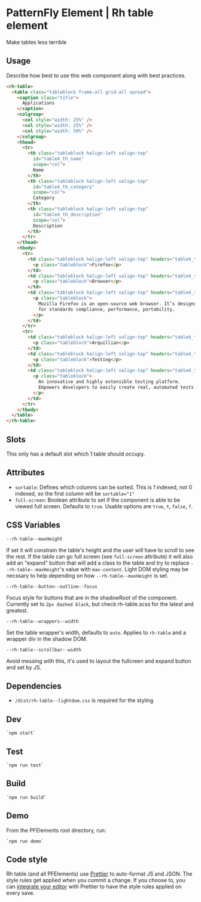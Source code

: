 # PatternFly Element | Rh table element

Make tables less terrible

## Usage

Describe how best to use this web component along with best practices.

```html
<rh-table>
  <table class="tableblock frame-all grid-all spread">
    <caption class="title">
      Applications
    </caption>
    <colgroup>
      <col style="width: 25%" />
      <col style="width: 25%" />
      <col style="width: 50%" />
    </colgroup>
    <thead>
      <tr>
        <th class="tableblock halign-left valign-top"
          id="table4_th_name"
          scope="col">
          Name
        </th>
        <th class="tableblock halign-left valign-top"
          id="table4_th_category"
          scope="col">
          Category
        </th>
        <th class="tableblock halign-left valign-top"
          id="table4_th_description"
          scope="col">
          Description
        </th>
      </tr>
    </thead>
    <tbody>
      <tr>
        <td class="tableblock halign-left valign-top" headers="table4_th_name">
          <p class="tableblock">Firefox</p>
        </td>
        <td class="tableblock halign-left valign-top" headers="table4_th_category">
          <p class="tableblock">Browser</p>
        </td>
        <td class="tableblock halign-left valign-top" headers="table4_th_description">
          <p class="tableblock">
            Mozilla Firefox is an open-source web browser. It’s designed
            for standards compliance, performance, portability.
          </p>
        </td>
      </tr>
      <tr>
        <td class="tableblock halign-left valign-top" headers="table4_th_name">
          <p class="tableblock">Arquillian</p>
        </td>
        <td class="tableblock halign-left valign-top" headers="table4_th_category">
          <p class="tableblock">Testing</p>
        </td>
        <td class="tableblock halign-left valign-top" headers="table4_th_description">
          <p class="tableblock">
            An innovative and highly extensible testing platform.
            Empowers developers to easily create real, automated tests.
          </p>
        </td>
      </tr>
    </tbody>
  </table>
</rh-table>
```

## Slots

This only has a default slot which 1 table should occupy.
## Attributes

- `sortable`: Defines which columns can be sorted. This is 1 indexed, not 0 indexed, so the first column will be `sortable="1"`
- `full-screen`: Boolean attribute to set if the component is able to be viewed full screen. Defaults to `true`. Usable options are `true`, `t`, `false`, `f`.

## CSS Variables

```
--rh-table--maxHeight
```
If set it will constrain the table's height and the user will have to scroll to see the rest. If the table can go full screen (see `full-screen` attribute) it will also add an "expand" button that will add a class to the table and try to replace `--rh-table--maxHeight`'s value with `max-content`. Light DOM styling may be necssary to help depending on how `--rh-table--maxHeight` is set.

```
--rh-table--button--outline--focus
```
Focus style for buttons that are in the shadowRoot of the component. Currently set to `2px dashed black`, but check rh-table.scss for the latest and greatest.

```
--rh-table--wrappers--width
```
Set the table wrapper's width, defaults to `auto`. Applies to `rh-table` and a wrapper div in the shadow DOM.

```
--rh-table--scrollbar--width
```
Avoid messing with this, it's used to layout the fullcreen and expand button and set by JS.

<!-- ## Events

Describe any events that are accessible external to the web component. There is no need to describe all the internal-only functions.

### rh-table:sorted -->

## Dependencies

- `/dist/rh-table--lightdom.css` is required for the styling

## Dev

    `npm start`

## Test

    `npm run test`

## Build

    `npm run build`

## Demo

From the PFElements root directory, run:

    `npm run demo`

## Code style

Rh table (and all PFElements) use [Prettier][prettier] to auto-format JS and JSON. The style rules get applied when you commit a change. If you choose to, you can [integrate your editor][prettier-ed] with Prettier to have the style rules applied on every save.

[prettier]: https://github.com/prettier/prettier/
[prettier-ed]: https://prettier.io/docs/en/editors.html
[web-component-tester]: https://github.com/Polymer/web-component-tester
